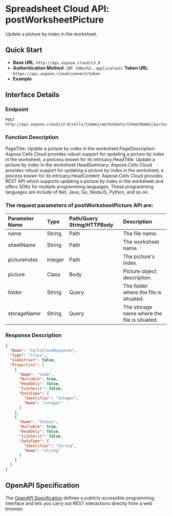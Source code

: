 # **Spreadsheet Cloud API: postWorksheetPicture**

Update a picture by index in the worksheet. 


## **Quick Start**

- **Base URL**: `http://api.aspose.cloud/v3.0`
- **Authentication Method**: `JWT (OAuth2, application)`  **Token URL**: `https://api.aspose.cloud/connect/token`
- **Example** 

## **Interface Details**

### **Endpoint** 

```
POST http://api.aspose.cloud/v3.0/cells/{name}/worksheets/{sheetName}/pictures/{pictureIndex}
```
### **Function Description**
PageTitle: Update a picture by index in the worksheet.PageDescription: Aspose.Cells Cloud provides robust support for updating a picture by index in the worksheet, a process known for its intricacy.HeadTitle: Update a picture by index in the worksheet.HeadSummary: Aspose.Cells Cloud provides robust support for updating a picture by index in the worksheet, a process known for its intricacy.HeadContent: Aspose.Cells Cloud provides REST API which supports updating a picture by index in the worksheet and offers SDKs for multiple programming languages. These programming languages are include of Net, Java, Go, NodeJS, Python, and so on.

### The request parameters of **postWorksheetPicture** API are: 

| Parameter Name | Type | Path/Query String/HTTPBody | Description | 
| :- | :- | :- |:- | 
|name|String|Path|The file name.|
|sheetName|String|Path|The worksheet name.|
|pictureIndex|Integer|Path|The picture's index.|
|picture|Class|Body|Picture object description.|
|folder|String|Query|The folder where the file is situated.|
|storageName|String|Query|The storage name where the file is situated.|

### **Response Description**
```json
{
  "Name": "CellsCloudResponse",
  "Type": "Class",
  "IsAbstract": false,
  "Properties": [
    {
      "Name": "Code",
      "Nullable": true,
      "ReadOnly": false,
      "IsInherit": false,
      "DataType": {
        "Identifier": "Integer",
        "Name": "integer"
      }
    },
    {
      "Name": "Status",
      "Nullable": true,
      "ReadOnly": false,
      "IsInherit": false,
      "DataType": {
        "Identifier": "String",
        "Name": "string"
      }
    }
  ]
}
```


## OpenAPI Specification

The [OpenAPI Specification](https://reference.aspose.cloud/cells/#/PicturesController/PostWorksheetPicture) defines a publicly accessible programming interface and lets you carry out REST interactions directly from a web browser.


